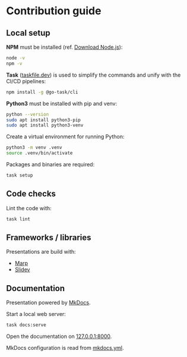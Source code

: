 # Contribution guide

## Local setup

**NPM** must be installed (ref. [Download Node.js](https://nodejs.org/en/download/package-manager)):

```bash
node -v
npm -v
```

**Task** ([taskfile.dev](https://taskfile.dev/installation/)) is used to simplify the commands and unify with the CI/CD pipelines:

```bash
npm install -g @go-task/cli
```

<!-- TODO: use a container image of MkDocs -->

**Python3** must be installed with pip and venv:

```bash
python --version
sudo apt install python3-pip
sudo apt install python3-venv
```

Create a virtual environment for running Python:

```bash
python3 -m venv .venv
source .venv/bin/activate
```

Packages and binaries are required:

```bash
task setup
```

<!-- Disable virtual environment for Python:

```bash
deactivate
``` -->

## Code checks

Lint the code with:

```bash
task lint
```

## Frameworks / libraries

Presentations are build with:

* [Marp](marp/README.md)
* [Slidev](slidev/README.md)

## Documentation

Presentation powered by [MkDocs](https://www.mkdocs.org/).

Start a local web server:

```bash
task docs:serve
```

Open the documentation on [127.0.0.1:8000](http://127.0.0.1:8000/).

MkDocs configuration is read from [mkdocs.yml](mkdocs.yml).
